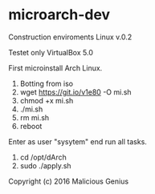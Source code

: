 # microarch-dev
Construction enviroments Linux v.0.2

Testet only VirtualBox 5.0

First microinstall Arch Linux.

1. Botting from iso
2. wget https://git.io/v1e80 -O mi.sh
3. chmod +x mi.sh
4. ./mi.sh
5. rm mi.sh
6. reboot

Enter as user "sysytem" end run all tasks.

1. cd /opt/dArch
2. sudo ./apply.sh


Copyright (c) 2016 Malicious Genius
